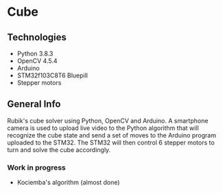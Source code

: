 # Cube

## Technologies
- Python 3.8.3
- OpenCV 4.5.4
- Arduino
- STM32f103C8T6 Bluepill
- Stepper motors

## General Info
Rubik's cube solver using Python, OpenCV and Arduino. A smartphone camera is used to upload live video to the Python algorithm that will recognize the cube state and send a set of moves to the Arduino program uploaded to the STM32. The STM32 will then control 6 stepper motors to turn and solve the cube accordingly.

### Work in progress
- Kociemba's algorithm (almost done)
